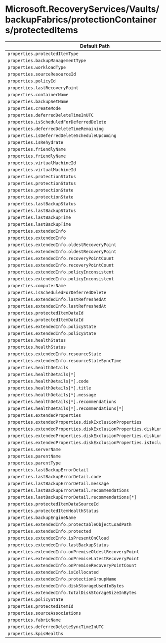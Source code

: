 # Microsoft.RecoveryServices/Vaults/backupFabrics/protectionContainers/protectedItems

| Default Path | Alias |
|---|---|
| `properties.protectedItemType` | `Microsoft.RecoveryServices/Vaults/backupFabrics/protectionContainers/protectedItems/protectedItemType` |
| `properties.backupManagementType` | `Microsoft.RecoveryServices/Vaults/backupFabrics/protectionContainers/protectedItems/backupManagementType` |
| `properties.workloadType` | `Microsoft.RecoveryServices/Vaults/backupFabrics/protectionContainers/protectedItems/workloadType` |
| `properties.sourceResourceId` | `Microsoft.RecoveryServices/Vaults/backupFabrics/protectionContainers/protectedItems/sourceResourceId` |
| `properties.policyId` | `Microsoft.RecoveryServices/Vaults/backupFabrics/protectionContainers/protectedItems/policyId` |
| `properties.lastRecoveryPoint` | `Microsoft.RecoveryServices/Vaults/backupFabrics/protectionContainers/protectedItems/lastRecoveryPoint` |
| `properties.containerName` | `Microsoft.RecoveryServices/Vaults/backupFabrics/protectionContainers/protectedItems/containerName` |
| `properties.backupSetName` | `Microsoft.RecoveryServices/Vaults/backupFabrics/protectionContainers/protectedItems/backupSetName` |
| `properties.createMode` | `Microsoft.RecoveryServices/Vaults/backupFabrics/protectionContainers/protectedItems/createMode` |
| `properties.deferredDeleteTimeInUTC` | `Microsoft.RecoveryServices/Vaults/backupFabrics/protectionContainers/protectedItems/deferredDeleteTimeInUTC` |
| `properties.isScheduledForDeferredDelete` | `Microsoft.RecoveryServices/Vaults/backupFabrics/protectionContainers/protectedItems/isScheduledForDeferredDelete` |
| `properties.deferredDeleteTimeRemaining` | `Microsoft.RecoveryServices/Vaults/backupFabrics/protectionContainers/protectedItems/deferredDeleteTimeRemaining` |
| `properties.isDeferredDeleteScheduleUpcoming` | `Microsoft.RecoveryServices/Vaults/backupFabrics/protectionContainers/protectedItems/isDeferredDeleteScheduleUpcoming` |
| `properties.isRehydrate` | `Microsoft.RecoveryServices/Vaults/backupFabrics/protectionContainers/protectedItems/isRehydrate` |
| `properties.friendlyName` | `Microsoft.RecoveryServices/vaults/backupFabrics/protectionContainers/protectedItems/AzureIaaSVMProtectedItem.friendlyName` |
| `properties.friendlyName` | `Microsoft.RecoveryServices/vaults/backupFabrics/protectionContainers/protectedItems/AzureFileShareProtectedItem.friendlyName` |
| `properties.virtualMachineId` | `Microsoft.RecoveryServices/vaults/backupFabrics/protectionContainers/protectedItems/AzureIaaSVMProtectedItem.virtualMachineId` |
| `properties.virtualMachineId` | `Microsoft.RecoveryServices/vaults/backupFabrics/protectionContainers/protectedItems/virtualMachineId` |
| `properties.protectionStatus` | `Microsoft.RecoveryServices/vaults/backupFabrics/protectionContainers/protectedItems/AzureIaaSVMProtectedItem.protectionStatus` |
| `properties.protectionStatus` | `Microsoft.RecoveryServices/vaults/backupFabrics/protectionContainers/protectedItems/AzureFileShareProtectedItem.protectionStatus` |
| `properties.protectionState` | `Microsoft.RecoveryServices/vaults/backupFabrics/protectionContainers/protectedItems/AzureIaaSVMProtectedItem.protectionState` |
| `properties.protectionState` | `Microsoft.RecoveryServices/vaults/backupFabrics/protectionContainers/protectedItems/AzureFileShareProtectedItem.protectionState` |
| `properties.lastBackupStatus` | `Microsoft.RecoveryServices/vaults/backupFabrics/protectionContainers/protectedItems/AzureIaaSVMProtectedItem.lastBackupStatus` |
| `properties.lastBackupStatus` | `Microsoft.RecoveryServices/vaults/backupFabrics/protectionContainers/protectedItems/AzureFileShareProtectedItem.lastBackupStatus` |
| `properties.lastBackupTime` | `Microsoft.RecoveryServices/vaults/backupFabrics/protectionContainers/protectedItems/AzureIaaSVMProtectedItem.lastBackupTime` |
| `properties.lastBackupTime` | `Microsoft.RecoveryServices/vaults/backupFabrics/protectionContainers/protectedItems/AzureFileShareProtectedItem.lastBackupTime` |
| `properties.extendedInfo` | `Microsoft.RecoveryServices/vaults/backupFabrics/protectionContainers/protectedItems/AzureIaaSVMProtectedItem.extendedInfo` |
| `properties.extendedInfo` | `Microsoft.RecoveryServices/vaults/backupFabrics/protectionContainers/protectedItems/AzureFileShareProtectedItem.extendedInfo` |
| `properties.extendedInfo.oldestRecoveryPoint` | `Microsoft.RecoveryServices/vaults/backupFabrics/protectionContainers/protectedItems/AzureIaaSVMProtectedItem.extendedInfo.oldestRecoveryPoint` |
| `properties.extendedInfo.oldestRecoveryPoint` | `Microsoft.RecoveryServices/vaults/backupFabrics/protectionContainers/protectedItems/AzureFileShareProtectedItem.extendedInfo.oldestRecoveryPoint` |
| `properties.extendedInfo.recoveryPointCount` | `Microsoft.RecoveryServices/vaults/backupFabrics/protectionContainers/protectedItems/AzureIaaSVMProtectedItem.extendedInfo.recoveryPointCount` |
| `properties.extendedInfo.recoveryPointCount` | `Microsoft.RecoveryServices/vaults/backupFabrics/protectionContainers/protectedItems/AzureFileShareProtectedItem.extendedInfo.recoveryPointCount` |
| `properties.extendedInfo.policyInconsistent` | `Microsoft.RecoveryServices/vaults/backupFabrics/protectionContainers/protectedItems/AzureIaaSVMProtectedItem.extendedInfo.policyInconsistent` |
| `properties.extendedInfo.policyInconsistent` | `Microsoft.RecoveryServices/vaults/backupFabrics/protectionContainers/protectedItems/extendedInfo.policyInconsistent` |
| `properties.computerName` | `Microsoft.RecoveryServices/vaults/backupFabrics/protectionContainers/protectedItems/MabFileFolderProtectedItem.computerName` |
| `properties.isScheduledForDeferredDelete` | `Microsoft.RecoveryServices/vaults/backupFabrics/protectionContainers/protectedItems/MabFileFolderProtectedItem.isScheduledForDeferredDelete` |
| `properties.extendedInfo.lastRefreshedAt` | `Microsoft.RecoveryServices/vaults/backupFabrics/protectionContainers/protectedItems/MabFileFolderProtectedItem.extendedInfo.lastRefreshedAt` |
| `properties.extendedInfo.lastRefreshedAt` | `Microsoft.RecoveryServices/vaults/backupFabrics/protectionContainers/protectedItems/DPMProtectedItem.extendedInfo.lastRefreshedAt` |
| `properties.protectedItemDataId` | `Microsoft.RecoveryServices/vaults/backupFabrics/protectionContainers/protectedItems/Microsoft-Sql-servers-databases.protectedItemDataId` |
| `properties.protectedItemDataId` | `Microsoft.RecoveryServices/vaults/backupFabrics/protectionContainers/protectedItems/protectedItemDataId` |
| `properties.extendedInfo.policyState` | `Microsoft.RecoveryServices/vaults/backupFabrics/protectionContainers/protectedItems/Microsoft-Sql-servers-databases.extendedInfo.policyState` |
| `properties.extendedInfo.policyState` | `Microsoft.RecoveryServices/vaults/backupFabrics/protectionContainers/protectedItems/AzureFileShareProtectedItem.extendedInfo.policyState` |
| `properties.healthStatus` | `Microsoft.RecoveryServices/vaults/backupFabrics/protectionContainers/protectedItems/AzureFileShareProtectedItem.healthStatus` |
| `properties.healthStatus` | `Microsoft.RecoveryServices/vaults/backupFabrics/protectionContainers/protectedItems/healthStatus` |
| `properties.extendedInfo.resourceState` | `Microsoft.RecoveryServices/vaults/backupFabrics/protectionContainers/protectedItems/AzureFileShareProtectedItem.extendedInfo.resourceState` |
| `properties.extendedInfo.resourceStateSyncTime` | `Microsoft.RecoveryServices/vaults/backupFabrics/protectionContainers/protectedItems/AzureFileShareProtectedItem.extendedInfo.resourceStateSyncTime` |
| `properties.healthDetails` | `Microsoft.RecoveryServices/vaults/backupFabrics/protectionContainers/protectedItems/healthDetails` |
| `properties.healthDetails[*]` | `Microsoft.RecoveryServices/vaults/backupFabrics/protectionContainers/protectedItems/healthDetails[*]` |
| `properties.healthDetails[*].code` | `Microsoft.RecoveryServices/vaults/backupFabrics/protectionContainers/protectedItems/healthDetails[*].code` |
| `properties.healthDetails[*].title` | `Microsoft.RecoveryServices/vaults/backupFabrics/protectionContainers/protectedItems/healthDetails[*].title` |
| `properties.healthDetails[*].message` | `Microsoft.RecoveryServices/vaults/backupFabrics/protectionContainers/protectedItems/healthDetails[*].message` |
| `properties.healthDetails[*].recommendations` | `Microsoft.RecoveryServices/vaults/backupFabrics/protectionContainers/protectedItems/healthDetails[*].recommendations` |
| `properties.healthDetails[*].recommendations[*]` | `Microsoft.RecoveryServices/vaults/backupFabrics/protectionContainers/protectedItems/healthDetails[*].recommendations[*]` |
| `properties.extendedProperties` | `Microsoft.RecoveryServices/vaults/backupFabrics/protectionContainers/protectedItems/extendedProperties` |
| `properties.extendedProperties.diskExclusionProperties` | `Microsoft.RecoveryServices/vaults/backupFabrics/protectionContainers/protectedItems/extendedProperties.diskExclusionProperties` |
| `properties.extendedProperties.diskExclusionProperties.diskLunList` | `Microsoft.RecoveryServices/vaults/backupFabrics/protectionContainers/protectedItems/extendedProperties.diskExclusionProperties.diskLunList` |
| `properties.extendedProperties.diskExclusionProperties.diskLunList[*]` | `Microsoft.RecoveryServices/vaults/backupFabrics/protectionContainers/protectedItems/extendedProperties.diskExclusionProperties.diskLunList[*]` |
| `properties.extendedProperties.diskExclusionProperties.isInclusionList` | `Microsoft.RecoveryServices/vaults/backupFabrics/protectionContainers/protectedItems/extendedProperties.diskExclusionProperties.isInclusionList` |
| `properties.serverName` | `Microsoft.RecoveryServices/vaults/backupFabrics/protectionContainers/protectedItems/AzureVmWorkloadProtectedItem.serverName` |
| `properties.parentName` | `Microsoft.RecoveryServices/vaults/backupFabrics/protectionContainers/protectedItems/AzureVmWorkloadProtectedItem.parentName` |
| `properties.parentType` | `Microsoft.RecoveryServices/vaults/backupFabrics/protectionContainers/protectedItems/AzureVmWorkloadProtectedItem.parentType` |
| `properties.lastBackupErrorDetail` | `Microsoft.RecoveryServices/vaults/backupFabrics/protectionContainers/protectedItems/AzureVmWorkloadProtectedItem.lastBackupErrorDetail` |
| `properties.lastBackupErrorDetail.code` | `Microsoft.RecoveryServices/vaults/backupFabrics/protectionContainers/protectedItems/AzureVmWorkloadProtectedItem.lastBackupErrorDetail.code` |
| `properties.lastBackupErrorDetail.message` | `Microsoft.RecoveryServices/vaults/backupFabrics/protectionContainers/protectedItems/AzureVmWorkloadProtectedItem.lastBackupErrorDetail.message` |
| `properties.lastBackupErrorDetail.recommendations` | `Microsoft.RecoveryServices/vaults/backupFabrics/protectionContainers/protectedItems/AzureVmWorkloadProtectedItem.lastBackupErrorDetail.recommendations` |
| `properties.lastBackupErrorDetail.recommendations[*]` | `Microsoft.RecoveryServices/vaults/backupFabrics/protectionContainers/protectedItems/AzureVmWorkloadProtectedItem.lastBackupErrorDetail.recommendations[*]` |
| `properties.protectedItemDataSourceId` | `Microsoft.RecoveryServices/vaults/backupFabrics/protectionContainers/protectedItems/AzureVmWorkloadProtectedItem.protectedItemDataSourceId` |
| `properties.protectedItemHealthStatus` | `Microsoft.RecoveryServices/vaults/backupFabrics/protectionContainers/protectedItems/AzureVmWorkloadProtectedItem.protectedItemHealthStatus` |
| `properties.backupEngineName` | `Microsoft.RecoveryServices/vaults/backupFabrics/protectionContainers/protectedItems/DPMProtectedItem.backupEngineName` |
| `properties.extendedInfo.protectableObjectLoadPath` | `Microsoft.RecoveryServices/vaults/backupFabrics/protectionContainers/protectedItems/DPMProtectedItem.extendedInfo.protectableObjectLoadPath` |
| `properties.extendedInfo.protected` | `Microsoft.RecoveryServices/vaults/backupFabrics/protectionContainers/protectedItems/DPMProtectedItem.extendedInfo.protected` |
| `properties.extendedInfo.isPresentOnCloud` | `Microsoft.RecoveryServices/vaults/backupFabrics/protectionContainers/protectedItems/DPMProtectedItem.extendedInfo.isPresentOnCloud` |
| `properties.extendedInfo.lastBackupStatus` | `Microsoft.RecoveryServices/vaults/backupFabrics/protectionContainers/protectedItems/DPMProtectedItem.extendedInfo.lastBackupStatus` |
| `properties.extendedInfo.onPremiseOldestRecoveryPoint` | `Microsoft.RecoveryServices/vaults/backupFabrics/protectionContainers/protectedItems/DPMProtectedItem.extendedInfo.onPremiseOldestRecoveryPoint` |
| `properties.extendedInfo.onPremiseLatestRecoveryPoint` | `Microsoft.RecoveryServices/vaults/backupFabrics/protectionContainers/protectedItems/DPMProtectedItem.extendedInfo.onPremiseLatestRecoveryPoint` |
| `properties.extendedInfo.onPremiseRecoveryPointCount` | `Microsoft.RecoveryServices/vaults/backupFabrics/protectionContainers/protectedItems/DPMProtectedItem.extendedInfo.onPremiseRecoveryPointCount` |
| `properties.extendedInfo.isCollocated` | `Microsoft.RecoveryServices/vaults/backupFabrics/protectionContainers/protectedItems/DPMProtectedItem.extendedInfo.isCollocated` |
| `properties.extendedInfo.protectionGroupName` | `Microsoft.RecoveryServices/vaults/backupFabrics/protectionContainers/protectedItems/DPMProtectedItem.extendedInfo.protectionGroupName` |
| `properties.extendedInfo.diskStorageUsedInBytes` | `Microsoft.RecoveryServices/vaults/backupFabrics/protectionContainers/protectedItems/DPMProtectedItem.extendedInfo.diskStorageUsedInBytes` |
| `properties.extendedInfo.totalDiskStorageSizeInBytes` | `Microsoft.RecoveryServices/vaults/backupFabrics/protectionContainers/protectedItems/DPMProtectedItem.extendedInfo.totalDiskStorageSizeInBytes` |
| `properties.policyState` | `Microsoft.RecoveryServices/vaults/backupFabrics/protectionContainers/protectedItems/GenericProtectedItem.policyState` |
| `properties.protectedItemId` | `Microsoft.RecoveryServices/vaults/backupFabrics/protectionContainers/protectedItems/GenericProtectedItem.protectedItemId` |
| `properties.sourceAssociations` | `Microsoft.RecoveryServices/vaults/backupFabrics/protectionContainers/protectedItems/GenericProtectedItem.sourceAssociations` |
| `properties.fabricName` | `Microsoft.RecoveryServices/vaults/backupFabrics/protectionContainers/protectedItems/GenericProtectedItem.fabricName` |
| `properties.deferredDeleteSyncTimeInUTC` | `Microsoft.RecoveryServices/vaults/backupFabrics/protectionContainers/protectedItems/MabFileFolderProtectedItem.deferredDeleteSyncTimeInUTC` |
| `properties.kpisHealths` | `Microsoft.RecoveryServices/vaults/backupFabrics/protectionContainers/protectedItems/AzureFileShareProtectedItem.kpisHealths` |

